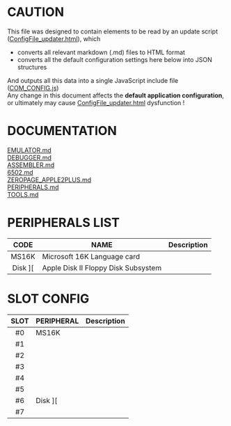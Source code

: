 # CAUTION

This file was designed to contain elements to be read by an update script ([ConfigFile_updater.html](../tools/ConfigFile_updater.html)), which  
* converts all relevant markdown (.md) files to HTML format  
* converts all the default configuration settings here below into JSON structures  

And outputs all this data into a single JavaScript include file ([COM_CONFIG.js](../res/COM_CONFIG.js))  
Any change in this document affects the **default application configuration**, or ultimately may cause [ConfigFile_updater.html](../tools/ConfigFile_updater.html) dysfunction !


# DOCUMENTATION  
[EMULATOR.md](https://github.com/RetroAppleJS/RetroAppleJS.github.io/blob/main/docs/EMULATOR.md)  
[DEBUGGER.md](https://github.com/RetroAppleJS/RetroAppleJS.github.io/blob/main/docs/DEBUGGER.md)  
[ASSEMBLER.md](https://github.com/RetroAppleJS/RetroAppleJS.github.io/blob/main/docs/ASSEMBLER.md)   
[6502.md](https://github.com/RetroAppleJS/RetroAppleJS.github.io/blob/main/docs/6502.md)  
[ZEROPAGE_APPLE2PLUS.md](https://github.com/RetroAppleJS/RetroAppleJS.github.io/blob/main/docs/ZEROPAGE_APPLE2PLUS.md)  
[PERIPHERALS.md](https://github.com/RetroAppleJS/RetroAppleJS.github.io/blob/main/docs/PERIPHERALS.md)  
[TOOLS.md](https://github.com/RetroAppleJS/RetroAppleJS.github.io/blob/main/docs/TOOLS.md) 

# PERIPHERALS LIST

| CODE    | NAME                                 | Description       |
| :-----: | ------------------------------------ | ----------------- |
| MS16K   | Microsoft 16K Language card          |                   | 
|Disk \]\[| Apple Disk II Floppy Disk Subsystem  |                   |


# SLOT CONFIG

| SLOT  | PERIPHERAL | Description       |
| :---: | ---------- | ----------------- |
|  #0   | MS16K      |                   | 
|  #1   |            |                   |
|  #2   |            |                   |
|  #3   |            |                   |
|  #4   |            |                   |
|  #5   |            |                   |
|  #6   | Disk \]\[  |                   |
|  #7   |            |                   |
